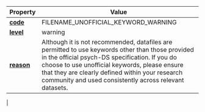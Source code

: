 | Property | Value |
|----------|--------|
| [**code**](/en/latest/reference/schema/meta/defs/code) | FILENAME_UNOFFICIAL_KEYWORD_WARNING |
| [**level**](/en/latest/reference/schema/meta/defs/level) | warning |
| [**reason**](/en/latest/reference/schema/meta/defs/reason) | Although it is not recommended, datafiles are permitted to use keywords other than those provided in the official psych-DS specification. If you do choose to use unofficial keywords, please ensure that they are clearly defined within your research community and used consistently across relevant datasets.
 |
